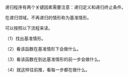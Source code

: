 递归程序有两个关键因素需要注意：递归定义和递归终止条件。

在递归领域，不再递归的情形称为基准情形。

可以按照以下流程来读。

（1）找出基准情形。

（2）看该函数在基准情形下会做什么。

（3）看该函数在到达基准情形的前一步会做什么。

（4）就这样往前推，看每一步都在做什么。

